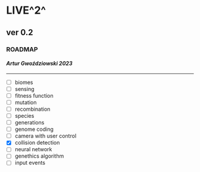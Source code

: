 
# LIVE^2^

## ver 0.2

### ROADMAP

#### _Artur Gwoździowski 2023_

* * *

- [ ] biomes
- [ ] sensing
- [ ] fitness function
- [ ] mutation
- [ ] recombination
- [ ] species
- [ ] generations
- [ ] genome coding
- [ ] camera with user control
- [X] collision detection
- [ ] neural network
- [ ] genethics algorithm
- [ ] input events
